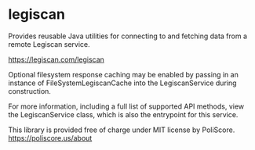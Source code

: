 # legiscan

Provides reusable Java utilities for connecting to and fetching data from a remote Legiscan service.

https://legiscan.com/legiscan

Optional filesystem response caching may be enabled by passing in an instance of FileSystemLegiscanCache into the LegiscanService during construction.

For more information, including a full list of supported API methods, view the LegiscanService class, which is also the entrypoint for this service.

This library is provided free of charge under MIT license by PoliScore.
https://poliscore.us/about
